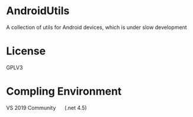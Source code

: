 # AndroidUtils

A collection of utils for Android devices, which is under slow development

# License
GPLV3

# Compling Environment
VS 2019 Community&nbsp;&nbsp;&nbsp;&nbsp;&nbsp;&nbsp;(.net 4.5)
